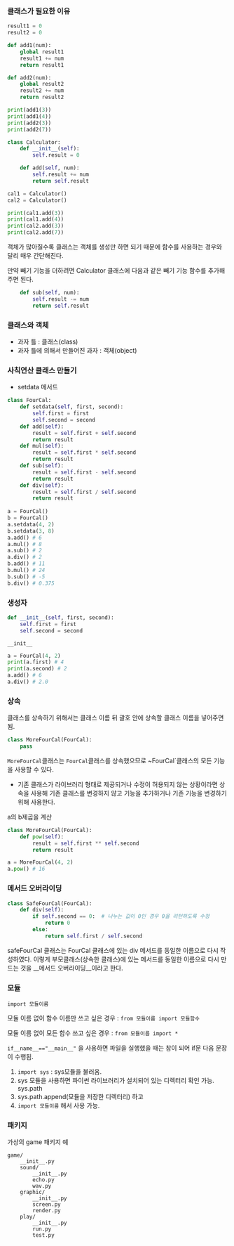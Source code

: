 ### 클래스가 필요한 이유

```python
result1 = 0
result2 = 0

def add1(num):
    global result1
    result1 += num
    return result1

def add2(num):
    global result2
    result2 += num
    return result2

print(add1(3))
print(add1(4))
print(add2(3))
print(add2(7))
```

```python
class Calculator:
    def __init__(self):
        self.result = 0

    def add(self, num):
        self.result += num
        return self.result

cal1 = Calculator()
cal2 = Calculator()

print(cal1.add(3))
print(cal1.add(4))
print(cal2.add(3))
print(cal2.add(7))
```

객체가 많아질수록 클래스는 객체를 생성만 하면 되기 때문에 함수를 사용하는 경우와 달리 매우 간단해진다.

만약 빼기 기능을 더하려면 Calculator 클래스에 다음과 같은 빼기 기능 함수를 추가해 주면 된다.

```python
    def sub(self, num):
        self.result -= num
        return self.result
```

### 클래스와 객체

- 과자 틀 : 클래스(class)
- 과자 틀에 의해서 만들어진 과자 : 객체(object)

### 사칙연산 클래스 만들기

- setdata 메서드

```python
class FourCal:
    def setdata(self, first, second):
        self.first = first
        self.second = second
    def add(self):
        result = self.first + self.second
        return result
    def mul(self):
        result = self.first * self.second
        return result
    def sub(self):
        result = self.first - self.second
        return result
    def div(self):
        result = self.first / self.second
        return result
    
a = FourCal()
b = FourCal()
a.setdata(4, 2)
b.setdata(3, 8)
a.add() # 6
a.mul() # 8
a.sub() # 2
a.div() # 2
b.add() # 11
b.mul() # 24
b.sub() # -5
b.div() # 0.375
```

### 생성자

```python
def __init__(self, first, second):
    self.first = first
    self.second = second
```

`__init__`

```python
a = FourCal(4, 2)
print(a.first) # 4
print(a.second) # 2
a.add() # 6
a.div() # 2.0
```

### 상속

클래스를 상속하기 위해서는 클래스 이름 뒤 괄호 안에 상속할 클래스 이름을 넣어주면 됨.

```python
class MoreFourCal(FourCal):
    pass
```

`MoreFourCal`클래스는 `FourCal`클래스를 상속했으므로 ~FourCal`클래스의 모든 기능을 사용할 수 있다.

- 기존 클래스가 라이브러리 형태로 제공되거나 수정이 허용되지 않는 상황이라면 상속을 사용해 기존 클래스를 변경하지 않고 기능을 추가하거나 기존 기능을 변경하기 위해 사용한다.

a의 b제곱을 계산

```python
class MoreFourCal(FourCal):
    def pow(self):
        result = self.first ** self.second
        return result

a = MoreFourCal(4, 2)
a.pow() # 16
```

### 메서드 오버라이딩

```python
class SafeFourCal(FourCal):
    def div(self):
        if self.second == 0:  # 나누는 값이 0인 경우 0을 리턴하도록 수정
            return 0
        else:
            return self.first / self.second
```

safeFourCal 클래스는 FourCal 클래스에 있는 div 메서드를 동일한 이름으로 다시 작성하였다. 이렇게 부모클래스(상속한 클래스)에 있는 메서드를 동일한 이름으로 다시 만드는 것을 __메서드 오버라이딩__이라고 한다.



### 모듈

`import 모듈이름`

모듈 이름 없이 함수 이름만 쓰고 싶은 경우 : `from 모듈이름 import 모듈함수` 

모듈 이름 없이 모든 함수 쓰고 싶은 경우 : `from 모듈이름 import *`

`if__name__=="__main__"` 을 사용하면 파일을 실행했을 때는 참이 되어 if문 다음 문장이 수행됨.



1. `import sys` : sys모듈을 불러옴.
2. sys 모듈을 사용하면 파이썬 라이브러리가 설치되어 있는 디렉터리 확인 가능. sys.path
3. sys.path.append(모듈을 저장한 디렉터리) 하고
4. `import 모듈이름` 해서 사용 가능.



### 패키지

가상의 game 패키지 예

```gitbash
game/
    __init__.py
    sound/
        __init__.py
        echo.py
        wav.py
    graphic/
        __init__.py
        screen.py
        render.py
    play/
        __init__.py
        run.py
        test.py
```
